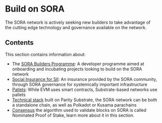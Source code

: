 # Build on SORA

The SORA network is actively seeking new builders to take advantage of the cutting edge technology and governance available on the network.

## Contents

This section contains information about:

- The [SORA Builders Programme](/sora-builders.md): A developer programme aimed at onboarding and incubating projects looking to build on the SORA network
- [Social Insurance for SII](/social-insurance.md): An insurance provided by the SORA community, through SORA governance for systemically important infrastructure
- [Pallets](/pallets.md): While EVM uses smart contracts, Substrate-based networks use pallets
- [Technical stack](/technical-stack.md) built on Parity Substrate, the SORA network can be both a standalone chain, as well as Polkadot or Kusama parachains
- [Consensus](/consensus.md) the algorithm used to validate blocks on SORA is called Nominated Proof of Stake, learn more about it in this section.
